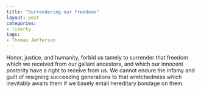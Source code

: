 ```yaml
---
title: "Surrendering our freedoms"
layout: post
categories:
- liberty
tags:
- Thomas Jefferson
---
```


Honor, justice, and humanity, forbid us tamely to surrender that freedom which we received from our gallant ancestors, and which our innocent posterity have a right to receive from us. We cannot endure the infamy and guilt of resigning succeeding generations to that wretchedness which inevitably awaits them if we basely entail hereditary bondage on them.